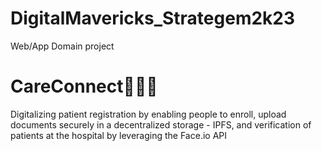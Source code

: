 # DigitalMavericks_Strategem2k23
Web/App Domain project
# CareConnect🧑🏻‍⚕️
Digitalizing patient registration by enabling people to enroll, upload documents securely in a decentralized storage - IPFS, and verification of patients at the hospital by leveraging the Face.io API

